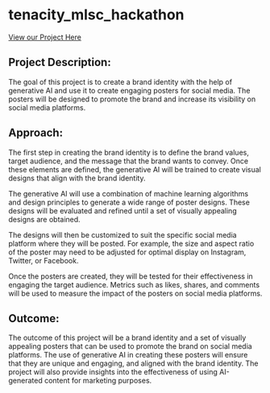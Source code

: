 # tenacity_mlsc_hackathon

[View our Project Here](https://master--amazing-selkie-8de2a6.netlify.app/)

## Project Description:

The goal of this project is to create a brand identity with the help of generative AI and use it to create engaging posters for social media. The posters will be designed to promote the brand and increase its visibility on social media platforms.

## Approach:

The first step in creating the brand identity is to define the brand values, target audience, and the message that the brand wants to convey. Once these elements are defined, the generative AI will be trained to create visual designs that align with the brand identity.

The generative AI will use a combination of machine learning algorithms and design principles to generate a wide range of poster designs. These designs will be evaluated and refined until a set of visually appealing designs are obtained.

The designs will then be customized to suit the specific social media platform where they will be posted. For example, the size and aspect ratio of the poster may need to be adjusted for optimal display on Instagram, Twitter, or Facebook.

Once the posters are created, they will be tested for their effectiveness in engaging the target audience. Metrics such as likes, shares, and comments will be used to measure the impact of the posters on social media platforms.

## Outcome:

The outcome of this project will be a brand identity and a set of visually appealing posters that can be used to promote the brand on social media platforms. The use of generative AI in creating these posters will ensure that they are unique and engaging, and aligned with the brand identity. The project will also provide insights into the effectiveness of using AI-generated content for marketing purposes.

